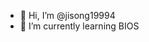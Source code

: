 - 👋 Hi, I’m @jisong19994
- 🌱 I’m currently learning BIOS

<!---
jisong19994/jisong19994 is a ✨ special ✨ repository because its `README.md` (this file) appears on your GitHub profile.
You can click the Preview link to take a look at your changes.
--->
